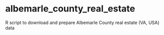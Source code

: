 # albemarle_county_real_estate
R script to download and prepare Albemarle County real estate (VA, USA) data

